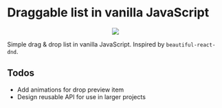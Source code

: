 # Draggable list in vanilla JavaScript

<p align="center">
    <img src="https://0x0.st/HoER.gif" />
</p>

Simple drag & drop list in vanilla JavaScript. Inspired by `beautiful-react-dnd`.

## Todos
- Add animations for drop preview item
- Design reusable API for use in larger projects

